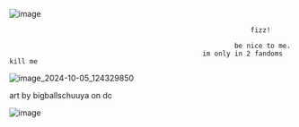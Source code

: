 ![image](https://github.com/user-attachments/assets/a7c882f6-fafc-401e-b6bc-4996ad311714)

                                                                fizz!

                                                            be nice to me.
                                                    im only in 2 fandoms kill me

![image_2024-10-05_124329850](https://github.com/user-attachments/assets/ebd337f7-8e93-4f61-8fea-cc826fb778d6)

art by bigballschuuya on dc

![image](https://github.com/user-attachments/assets/2c4fa772-c80a-4266-a4dc-4a7be70dbda5)

